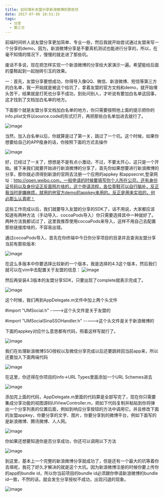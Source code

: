 ```yaml
---
title: 如何填补友盟分享新浪微博的那些坑
date: 2017-07-06 18:51:15
tags:
  - 分享
  - 第三方
---
```


前端时间听人说友盟分享更加简单、专业一些，然后我就开始尝试通过友盟来写一个分享的demo，因为，新浪微博分享是不要真机测试也能进行分享的，所以，在毫不知情的情况下，慢慢的就走进了那些坑。

 废话不多说，现在把怎样实现一个新浪微博的分享给大家演示一遍。希望能给后面的童鞋起到一起抛砖引玉的效果。
 
 <!-- more -->
 
 一：首先，友盟分享要想成功，你得导入像QQ、微信、新浪微博、短信等第三方的白名单，我一开始就是被这个给坑了，拿着友盟的官方文档和demo，就开始埋头苦干，结果就是打死也分享不成功，到处问别人，才听说有要加白名单这回事，这才找到了文档加白名单的地方。

下面那个就是友盟分享文档加白名单的地方，你只需要按照他上面的提示把你的info.plist文件以source.code的形式打开，再把那些白名单加进去就行了。

![image](http://upload-images.jianshu.io/upload_images/1863813-e5c934d55c4d82fe.png?imageMogr2/auto-orient/strip%7CimageView2/2/w/1240)

当然，加入白名单以后，你就算是过了第一关，跳过了一个坑。这个时候，如果你想要给自己的APP瘦身的话，你按照下面的方式去操作

![image](http://upload-images.jianshu.io/upload_images/1863813-df9256d78dae125a.png?imageMogr2/auto-orient/strip%7CimageView2/2/w/1240)

好，已经过了一关了，想想是不是有点小激动，不过，不要太开心，这只是一个开始。接下来我们就要开始进行新浪微博的分享了，首先你如果想要进行新浪微博的分享，那你就必须得到新浪的官网去注册一个应用的appkey 和appsecret,登录网址：http://open.weibo.com，一般申请的时候要填写你个人所在公司，还有身份证号码以及身份证正反面照片啥的，这个申请流程，各位童鞋可以自行脑补，反正我当时是嫌麻烦，就用的他官方demo的appkey来用的。反正是用来实验的，何必那么认真呢！

这些工作完成以后，我们就要导入友盟的分享的SDK了，话不用说，大家都应该知道有两种方法（手动导入、cocoaPods导入）你只需要选择其中一种就好了。两种方法我都试过了，这里我推荐使用cocoaPods来导入，这样不用自己去配置那些链接库啥的，不容易出错。

通过cocoaPods导入，首先在你终端中今日你分享项目的目录并且查询友盟分享当前有那些版本:

![image](http://upload-images.jianshu.io/upload_images/1863813-f9d0aa966c311156.png?imageMogr2/auto-orient/strip%7CimageView2/2/w/1240)

在这么多版本中你要选择比较新的一个版本，我是选择的4.3这个版本，然后我们就可以在vim中去配置关于友盟的信息：
![image](http://upload-images.jianshu.io/upload_images/1863813-9d2c6ee717f20e0e.png?imageMogr2/auto-orient/strip%7CimageView2/2/w/1240)

然后再安装4.3版本的友盟分享SDK，只要出现了complete就表示完成了。

![image](http://upload-images.jianshu.io/upload_images/1863813-c967fcba2f2cb3ea.png?imageMogr2/auto-orient/strip%7CimageView2/2/w/1240)

这个时候，我们再到AppDelegate.m文件中加上两个头文件

 #import "UMSocial.h"  ---->这个头文件是关于友盟的

 #import "UMSocialSinaSSOHandler.h" ----->这个头文件是关于新浪微博的

下面的appkey对应什么意思都有代码，照着这样写就行了。

![image](http://upload-images.jianshu.io/upload_images/1863813-3911b9688887554c.png?imageMogr2/auto-orient/strip%7CimageView2/2/w/1240)

我们在处理新浪微博SSO授权以及微信分享完成以后还要跳转回当前app来，所以还要加入下面两端代码

![image](http://upload-images.jianshu.io/upload_images/1863813-211ebe5c6b90c561.png?imageMogr2/auto-orient/strip%7CimageView2/2/w/1240)

在这里，你还得在你项目的info->URL Types里面添加一个URL Schemes进去

![image](http://upload-images.jianshu.io/upload_images/1863813-0f1fd0ac85eefb32.png?imageMogr2/auto-orient/strip%7CimageView2/2/w/1240)

添加完上面的代码，AppDelegate.m里面的代码算是全部写完了，现在你只需要集成分享功能的视图源码UIViewController.m，把如下代码复制并粘贴到你将弹出一个分享列表的位置后面，例如到响应分享按钮的方法中调用它。并且修改下面的友盟appkey，你要分享的文字、图片，你要分享到的微博平台，例如下面写的是新浪微博、腾讯微博、人人网。

![image](http://upload-images.jianshu.io/upload_images/1863813-e392053e01ad3242.png?imageMogr2/auto-orient/strip%7CimageView2/2/w/1240)

你如果还想要知道你是否分享成功，你还可以调用以下方法

![image](http://upload-images.jianshu.io/upload_images/1863813-06bd9e8712d00d7d.png?imageMogr2/auto-orient/strip%7CimageView2/2/w/1240)

到这里，基本上一个完整的新浪微博分享就成功了，但是还有一个最大的坑等着你去填呢，我花了好久才解决的就是这个大坑。因为新浪微博注册的时候你要上传你的app的bundle id，所以你当前项目的bundle id必须跟你申请新浪微博的bundle id一致，不然的话，就会发生分享授权不成功，出现闪退的现象。

![image](http://upload-images.jianshu.io/upload_images/1863813-b7c1a4b45cacd321.png?imageMogr2/auto-orient/strip%7CimageView2/2/w/1240)